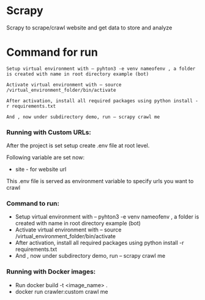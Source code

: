 # Scrapy
Scrapy to scrape/crawl website and get data to store and analyze

# Command for run
    Setup virtual environment with – pyhton3 -e venv nameofenv , a folder is created with name in root directory example (bot)

    Activate virtual environment with – source /virtual_environment_folder/bin/activate

    After activation, install all required packages using python install -r requirements.txt

    And , now under subdirectory demo, run – scrapy crawl me
### Running with Custom URLs:

After the project is set setup create .env file at root level.

Following variable are set now:
- site - for website url

This .env file is served as environment variable to specify urls you want to crawl 

### Command to run:

- Setup virtual environment with – pyhton3 -e venv nameofenv , a folder is created with name in root directory example (bot)
- Activate virtual environment with – source /virtual_environment_folder/bin/activate
- After activation, install all required packages using python install -r requirements.txt
- And , now under subdirectory demo, run – scrapy crawl me

### Running with Docker images:

* Run docker build -t <image_name> .
* docker run crawler:custom crawl me
